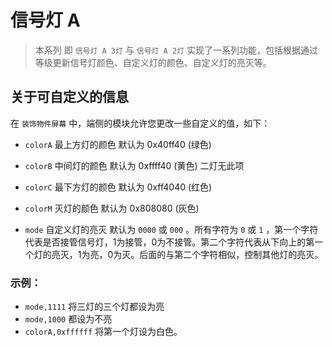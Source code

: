 # 信号灯 A

> 本系列 即 `信号灯 A 3灯` 与 `信号灯 A 2灯` 实现了一系列功能，包括根据通过等级更新信号灯颜色、自定义灯的颜色、自定义灯的亮灭等。 

## 关于可自定义的信息

在 `装饰物件屏幕` 中，端侧的模块允许您更改一些自定义的值，如下：

- `colorA` 最上方灯的颜色 默认为 0x40ff40 (绿色)
- `colorB` 中间灯的颜色 默认为 0xffff40 (黄色) 二灯无此项
- `colorC` 最下方灯的颜色 默认为 0xff4040 (红色)
- `colorM` 灭灯的颜色 默认为 0x808080 (灰色)

- `mode` 自定义灯的亮灭 默认为 `0000` 或 `000` 。所有字符为 `0` 或 `1` ，第一个字符代表是否接管信号灯，1为接管，0为不接管。第二个字符代表从下向上的第一个灯的亮灭，1为亮，0为灭。后面的与第二个字符相似，控制其他灯的亮灭。

### 示例：
- `mode,1111` 将三灯的三个灯都设为亮
- `mode,1000` 都设为不亮
- `colorA,0xffffff` 将第一个灯设为白色。